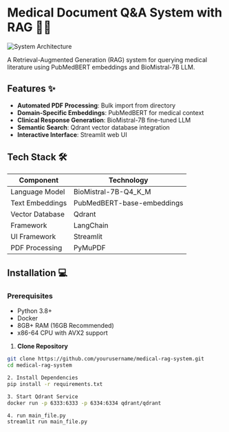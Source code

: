 # Medical Document Q&A System with RAG 🏥📄

![System Architecture](https://via.placeholder.com/800x400.png?text=Medical+Document+Q%26A+System+Architecture)

A Retrieval-Augmented Generation (RAG) system for querying medical literature using PubMedBERT embeddings and BioMistral-7B LLM.

## Features ✨

- **Automated PDF Processing**: Bulk import from directory
- **Domain-Specific Embeddings**: PubMedBERT for medical context
- **Clinical Response Generation**: BioMistral-7B fine-tuned LLM
- **Semantic Search**: Qdrant vector database integration
- **Interactive Interface**: Streamlit web UI

## Tech Stack 🛠️

| Component               | Technology                          |
|-------------------------|-------------------------------------|
| Language Model          | BioMistral-7B-Q4_K_M                |
| Text Embeddings         | PubMedBERT-base-embeddings          |
| Vector Database         | Qdrant                              |
| Framework               | LangChain                           |
| UI Framework            | Streamlit                           |
| PDF Processing          | PyMuPDF                             |

## Installation 💻

### Prerequisites
- Python 3.8+
- Docker
- 8GB+ RAM (16GB Recommended)
- x86-64 CPU with AVX2 support

1. **Clone Repository**
```bash
git clone https://github.com/yourusername/medical-rag-system.git
cd medical-rag-system

2. Install Dependencies
pip install -r requirements.txt

3. Start Qdrant Service
docker run -p 6333:6333 -p 6334:6334 qdrant/qdrant

4. run main_file.py
streamlit run main_file.py

